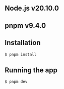 ## Node.js v20.10.0

## pnpm v9.4.0

## Installation

```bash
$ pnpm install
```

## Running the app

```bash
$ pnpm dev
```
